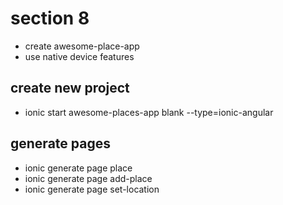 # section 8
- create awesome-place-app
- use native device features

## create new project
- ionic start awesome-places-app blank --type=ionic-angular


## generate pages
- ionic generate page place
- ionic generate page add-place
- ionic generate page set-location


